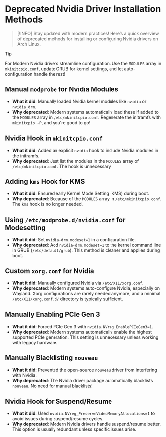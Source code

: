 # Deprecated Nvidia Driver Installation Methods

> [!INFO]
> Stay updated with modern practices! Here’s a quick overview of deprecated methods for installing or configuring Nvidia drivers on Arch Linux.

> [!TIP]
> For Modern Nvidia drivers streamline configuration. Use the `MODULES` array in `mkinitcpio.conf`, update GRUB for kernel settings, and let auto-configuration handle the rest!

## Manual `modprobe` for Nvidia Modules
 - **What it did**: Manually loaded Nvidia kernel modules like `nvidia` or `nvidia_drm`.
 - **Why deprecated**: Modern systems automatically load these if added to the `MODULES` array in `/etc/mkinitcpio.conf`. Regenerate the initramfs with `mkinitcpio -P`, and you're good to go!

## Nvidia Hook in `mkinitcpio.conf`
 - **What it did**: Added an explicit `nvidia` hook to include Nvidia modules in the initramfs.
 - **Why deprecated**: Just list the modules in the `MODULES` array of `/etc/mkinitcpio.conf`. The hook is unnecessary.

## Adding `kms` Hook for KMS
 - **What it did**: Ensured early Kernel Mode Setting (KMS) during boot.
 - **Why deprecated**: Because of the `MODULES` array in `/etc/mkinitcpio.conf`. The `kms` hook is no longer needed.

##  Using `/etc/modprobe.d/nvidia.conf` for Modesetting
 - **What it did**: Set `nvidia-drm.modeset=1` in a configuration file.
 - **Why deprecated**: Add `nvidia-drm.modeset=1` to the kernel command line in GRUB (`/etc/default/grub`). This method is cleaner and applies during boot.

## Custom `xorg.conf` for Nvidia
 - **What it did**: Manually configured Nvidia via `/etc/X11/xorg.conf`.
 - **Why deprecated**: Modern systems auto-configure Nvidia, especially on Wayland. Xorg configurations are rarely needed anymore, and a minimal `/etc/X11/xorg.conf.d/` directory is typically sufficient.

## Manually Enabling PCIe Gen 3
 - **What it did**: Forced PCIe Gen 3 with `nvidia.NVreg_EnablePCIeGen3=1`.
 - **Why deprecated**: Modern systems automatically enable the highest supported PCIe generation. This setting is unnecessary unless working with legacy hardware.

## Manually Blacklisting `nouveau`
 - **What it did**: Prevented the open-source `nouveau` driver from interfering with Nvidia.
 - **Why deprecated**: The Nvidia driver package automatically blacklists `nouveau`. No need for manual blacklists!

## Nvidia Hook for Suspend/Resume
 - **What it did**: Used `nvidia.NVreg_PreserveVideoMemoryAllocations=1` to avoid issues during suspend/resume cycles.
 - **Why deprecated**: Modern Nvidia drivers handle suspend/resume better. This option is usually redundant unless specific issues arise.